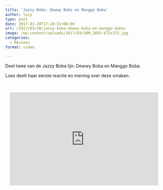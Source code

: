 ```yaml
---
title: 'Jazzy Boba: Dewwy Boba en Manggo Boba'
author: lucy
type: post
date: 2017-03-20T17:20:51+00:00
url: /2017/03/20/jazzy-boba-dewwy-boba-en-manggo-boba/
image: /wp-content/uploads/2017/03/SAM_2055-672x372.jpg
categories:
  - Reviews
format: video

---
```

Deel twee van de Jazzy Boba lijn: Dewwy Boba en Manggo Boba.

Loes deelt haar eerste reactie en mening over deze smaken.

&nbsp;

<span class="embed-youtube" style="text-align:center; display: block;"><iframe class='youtube-player' type='text/html' width='474' height='297' src='https://www.youtube.com/embed/xvH20Su4nZk?version=3&#038;rel=1&#038;fs=1&#038;autohide=2&#038;showsearch=0&#038;showinfo=1&#038;iv_load_policy=1&#038;wmode=transparent' allowfullscreen='true' style='border:0;'></iframe></span>